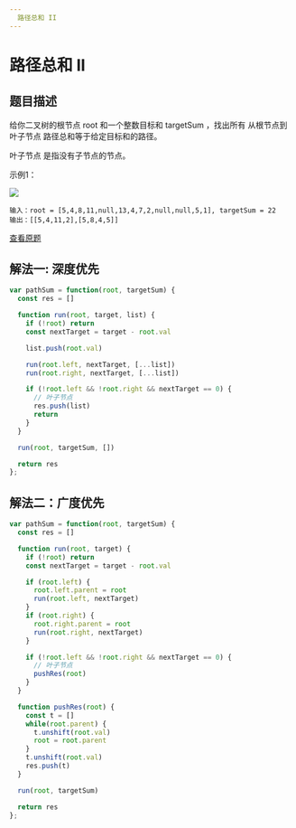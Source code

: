 ```yaml
---
  路径总和 II
---
```


# 路径总和 II

## 题目描述

给你二叉树的根节点 root 和一个整数目标和 targetSum ，找出所有 从根节点到叶子节点 路径总和等于给定目标和的路径。

叶子节点 是指没有子节点的节点。

示例1：

![](https://assets.leetcode.com/uploads/2021/01/18/pathsumii1.jpg)

```
输入：root = [5,4,8,11,null,13,4,7,2,null,null,5,1], targetSum = 22
输出：[[5,4,11,2],[5,8,4,5]]
```

[查看原题](https://leetcode.cn/problems/path-sum-ii/)


## 解法一: 深度优先

```js
var pathSum = function(root, targetSum) {
  const res = []

  function run(root, target, list) {
    if (!root) return
    const nextTarget = target - root.val

    list.push(root.val)

    run(root.left, nextTarget, [...list])
    run(root.right, nextTarget, [...list])

    if (!root.left && !root.right && nextTarget == 0) {
      // 叶子节点
      res.push(list)
      return
    }
  }

  run(root, targetSum, [])

  return res
};
```

## 解法二：广度优先

```js
var pathSum = function(root, targetSum) {
  const res = []

  function run(root, target) {
    if (!root) return
    const nextTarget = target - root.val

    if (root.left) {
      root.left.parent = root
      run(root.left, nextTarget)
    }
    if (root.right) {
      root.right.parent = root
      run(root.right, nextTarget)
    }

    if (!root.left && !root.right && nextTarget == 0) {
      // 叶子节点
      pushRes(root)
    }
  }

  function pushRes(root) {
    const t = []
    while(root.parent) {
      t.unshift(root.val)
      root = root.parent
    }
    t.unshift(root.val)
    res.push(t)
  }

  run(root, targetSum)

  return res
};
```